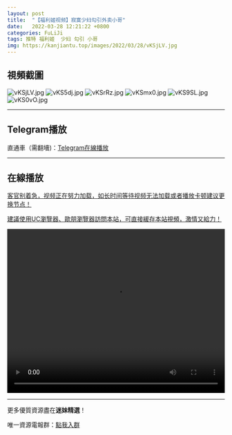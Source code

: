 ```yaml
---
layout: post
title:  "【福利姬视频】寂寞少妇勾引外卖小哥"
date:   2022-03-28 12:21:22 +0800
categories: FuLiJi
tags: 推特 福利姬  少妇 勾引 小哥
img: https://kanjiantu.top/images/2022/03/28/vKSjLV.jpg
---
```



## 視頻截圖

![vKSjLV.jpg](https://kanjiantu.top/images/2022/03/28/vKSjLV.jpg)
![vKS5dj.jpg](https://kanjiantu.top/images/2022/03/28/vKS5dj.jpg)
![vKSrRz.jpg](https://kanjiantu.top/images/2022/03/28/vKSrRz.jpg)
![vKSmx0.jpg](https://kanjiantu.top/images/2022/03/28/vKSmx0.jpg)
![vKS9SL.jpg](https://kanjiantu.top/images/2022/03/28/vKS9SL.jpg)
![vKS0vO.jpg](https://kanjiantu.top/images/2022/03/28/vKS0vO.jpg)

* * *
## Telegram播放

直通車（需翻墻)：[Telegram在線播放](https://t.me/mimeijingxuan/281)

* * *
## 在線播放
<u>客官别着急，视频正在努力加载，如长时间等待视频无法加载或者播放卡顿建议更换节点！</u>

<u>建議使用UC瀏覽器、歐朋瀏覽器訪問本站，可直接緩存本站視頻，激情又給力！</u>
<center><video src="https://cdn.publer.io/uploads/videos/6245f282db279731bbdea4e5/dc34f4bb9e27de8781a2688f65ae7a4f.mp4" width="100%" height="380px" controls="controls"></video></center>


* * *
更多優質資源盡在**迷妹精選**！

唯一資源電報群：[點我入群](https://t.me/mimeijingxuan)


